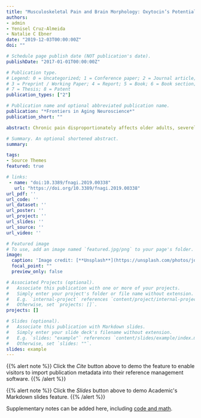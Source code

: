 ```yaml
---
title: "Musculoskeletal Pain and Brain Morphology: Oxytocin’s Potential as a Treatment for Chronic Pain in Aging"
authors:
- admin
- Yenisel Cruz-Almeida
- Natalie C Ebner
date: "2019-12-03T00:00:00Z"
doi: ""

# Schedule page publish date (NOT publication's date).
publishDate: "2017-01-01T00:00:00Z"

# Publication type.
# Legend: 0 = Uncategorized; 1 = Conference paper; 2 = Journal article;
# 3 = Preprint / Working Paper; 4 = Report; 5 = Book; 6 = Book section;
# 7 = Thesis; 8 = Patent
publication_types: ["2"]

# Publication name and optional abbreviated publication name.
publication: "*Frontiers in Aging Neuroscience*"
publication_short: ""

abstract: Chronic pain disproportionately affects older adults, severely impacting quality of life and independent living, with musculoskeletal pain most prevalent. Chronic musculoskeletal pain is associated with specific structural alterations in the brain and interindividual variability in brain structure is likely an important contributor to susceptibility for the development of chronic pain. However, understanding of age-related structural changes in the brain and their associations with chronic musculoskeletal pain is currently limited. Oxytocin (OT), a neuropeptide present in the periphery and central nervous system, has been implicated in pain attenuation. Variation of the endogenous OT system (e.g., OT receptor genotype, blood, saliva, and cerebrospinal fluid OT levels) is associated with morphology in brain regions involved in pain processing and modulation. Intranasal OT administration has been shown to attenuate pain. Yet, studies investigating the efficacy of OT for management of chronic musculoskeletal pain are lacking, including among older individuals who are particularly susceptible to the development of chronic musculoskeletal pain. The goal of this focused narrative review was to synthesize previously parallel lines of work on the relationships between chronic pain, brain morphology, and OT in the context of aging. Based on the existing evidence, we propose that research on the use of intranasal OT administration as an intervention for chronic pain in older adults is needed and constitutes a promising future direction for this field. The paper concludes with suggestions for future research in the emerging field, guided by our proposed Model of Oxytocin’s Anagelsic and Brain Structural Effects in Aging.

# Summary. An optional shortened abstract.
summary: 

tags:
- Source Themes
featured: true

# links:
 - name: "doi:10.3389/fnagi.2019.00338"
   url: "https://doi.org/10.3389/fnagi.2019.00338"
url_pdf: '' 
url_code: ''
url_dataset: ''
url_poster: ''
url_project: ''
url_slides: ''
url_source: ''
url_video: ''

# Featured image
# To use, add an image named `featured.jpg/png` to your page's folder. 
image:
  caption: 'Image credit: [**Unsplash**](https://unsplash.com/photos/jdD8gXaTZsc)'
  focal_point: ""
  preview_only: false

# Associated Projects (optional).
#   Associate this publication with one or more of your projects.
#   Simply enter your project's folder or file name without extension.
#   E.g. `internal-project` references `content/project/internal-project/index.md`.
#   Otherwise, set `projects: []`.
projects: []

# Slides (optional).
#   Associate this publication with Markdown slides.
#   Simply enter your slide deck's filename without extension.
#   E.g. `slides: "example"` references `content/slides/example/index.md`.
#   Otherwise, set `slides: ""`.
slides: example
---
```


{{% alert note %}}
Click the *Cite* button above to demo the feature to enable visitors to import publication metadata into their reference management software.
{{% /alert %}}

{{% alert note %}}
Click the *Slides* button above to demo Academic's Markdown slides feature.
{{% /alert %}}

Supplementary notes can be added here, including [code and math](https://sourcethemes.com/academic/docs/writing-markdown-latex/).
